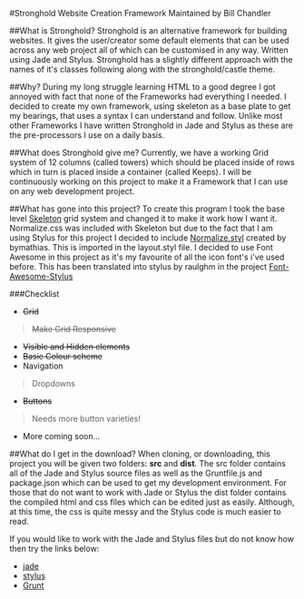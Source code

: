 #Stronghold Website Creation Framework
Maintained by Bill Chandler

##What is Stronghold?
Stronghold is an alternative framework for building websites. It gives the user/creator some default elements that can be used across any web project all of which can be customised in any way. Written using Jade and Stylus. Stronghold has a slightly different approach with the names of it's classes following along with the stronghold/castle theme.

##Why?
During my long struggle learning HTML to a good degree I got annoyed with fact that none of the Frameworks had everything I needed. I decided to create my own framework, using skeleton as a base plate to get my bearings, that uses a syntax I can understand and follow.
Unlike most other Frameworks I have written Stronghold in Jade and Stylus as these are the pre-processors I use on a daily basis. 

##What does Stronghold give me?
Currently, we have a working Grid system of 12 columns (called towers) which should be placed inside of rows which in turn is placed inside a container (called Keeps).
I will be continuously working on this project to make it a Framework that I can use on any web development project.

##What has gone into this project?
To create this program I took the base level [Skeleton](http://getskeleton.com/) grid system and changed it to make it work how I want it. 
Normalize.css was included with Skeleton but due to the fact that I am using Stylus for this project I decided to include [Normalize.styl](https://github.com/bymathias/normalize.styl) created by bymathias. This is imported in the layout.styl file.
I decided to use Font Awesome in this project as it's my favourite of all the icon font's i've used before. This has been translated into stylus by raulghm in the project [Font-Awesome-Stylus](https://github.com/raulghm/Font-Awesome-Stylus)

###Checklist
+ ~~Grid~~
> ~~Make Grid Responsive~~
+ ~~Visible and Hidden elements~~
+ ~~Basic Colour scheme~~
+ Navigation
> Dropdowns
+ ~~Buttons~~
> Needs more button varieties!
+ More coming soon...

##What do I get in the download?
When cloning, or downloading, this project you will be given two folders: **src** and **dist**. The src folder contains all of the Jade and Stylus source files as well as the Gruntfile.js and package.json which can be used to get my development environment. 
For those that do not want to work with Jade or Stylus the dist folder contains the compiled html and css files which can be edited just as easily. Although, at this time, the css is quite messy and the Stylus code is much easier to read.

If you would like to work with the Jade and Stylus files but do not know how then try the links below:
+ [jade](http://webdesign.tutsplus.com/courses/top-speed-html-development-with-jade?utm_source=Tuts+&utm_medium=referral&utm_campaign=teaserpost-short&utm_content=CRS-20012&WT.mc_id=Tuts+_referral_teaserpost-short_CRS-20012)
+ [stylus](http://webdesign.tutsplus.com/courses/become-a-css-superhero-with-stylus)
+ [Grunt](http://webdesign.tutsplus.com/series/the-command-line-for-web-design--cms-777)

